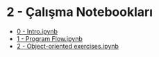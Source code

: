 # 2 - Çalışma Notebookları

<!--Index-->

- [0 - Intro.ipynb](https://github.com//yedhrab/YPython/raw/master/0.2%20-%20Python%20Notebooks/2%20-%20%C3%87al%C4%B1%C5%9Fma%20Notebooklar%C4%B1/0%20-%20Intro.ipynb)
- [1 - Program Flow.ipynb](https://github.com//yedhrab/YPython/raw/master/0.2%20-%20Python%20Notebooks/2%20-%20%C3%87al%C4%B1%C5%9Fma%20Notebooklar%C4%B1/1%20-%20Program%20Flow.ipynb)
- [2 - Object-oriented exercises.ipynb](https://github.com//yedhrab/YPython/raw/master/0.2%20-%20Python%20Notebooks/2%20-%20%C3%87al%C4%B1%C5%9Fma%20Notebooklar%C4%B1/2%20-%20Object-oriented%20exercises.ipynb)

<!--Index-->
